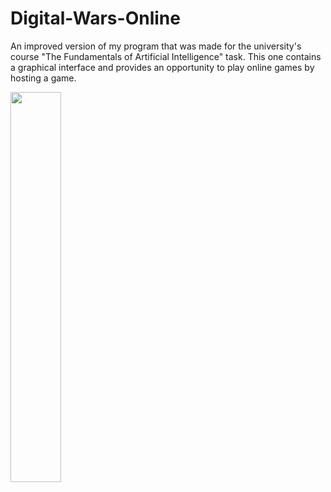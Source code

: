 # Digital-Wars-Online

An improved version of my program that was made for the university's course "The Fundamentals of Artificial Intelligence" task. This one contains a graphical interface and provides an opportunity to play online games by hosting a game.

<img src="https://user-images.githubusercontent.com/63678784/120942833-13d6c080-c734-11eb-8ab7-4942f39b535a.png" height="40%" width="40%">
